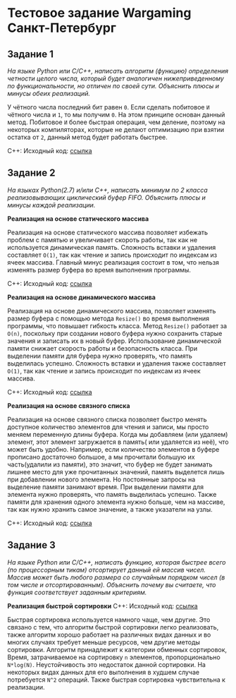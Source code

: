 # Тестовое задание Wargaming Санкт-Петербург
## Задание 1
*На языке Python или С/С++, написать алгоритм (функцию) определения четности целого числа, который будет аналогичен нижеприведенному по функциональности, но отличен по своей сути. Объяснить плюсы и минусы обеих реализаций.*

У чётного числа последний бит равен `0`. Если сделать побитовое `И` чётного числа и `1`, то мы получим `0`. На этом принципе основан данный метод.
Побитовое `И` более быстрая операция, чем деление, поэтому на некоторых компиляторах, которые не делают оптимизацию при взятии остатка от `2`, данный метод будет работать быстрее.

С++: Исходный код: [ссылка](https://github.com/mamkad/wargaming_tasks/blob/main/wargaming/wargaming/IsEven.h)

## Задание 2
*На языках Python(2.7) и/или С++, написать минимум по 2 класса реализовывающих циклический буфер FIFO. Объяснить плюсы и минусы каждой реализации.*

**Реализация на основе статического массива**

Реализация на основе статического массива позволяет избежать проблем с памятью и увеличивает скороть работы, так как не используется динамическая память. Сложность вставки и удаления составляет `O(1)`, так как чтение и запись происходит по индексам из ячеек массива. Главный минус реализация состоит в том, что нельзя изменять размер буфера во время выполнения программы.

С++: Исходный код: [ссылка](https://github.com/mamkad/wargaming_tasks/blob/main/wargaming/wargaming/sRbuffer.h)

**Реализация на основе динамического массива**

Реализация на основе динамического массива, позволяет изменять размер буфера с помощью метода `Resize()` во время выполнения программы, что повышает гибкость класса. Метод `Resize()` работает за `O(n)`, поскольку при создании нового буфера нужно сохранить старые значения и записать их в новый буфер. Использование динамической памяти снижает скорость работы и безопасность класса. При выделении памяти для буфера нужно проверять, что память выделилась успешно. Сложность вставки и удаления также составляет `O(1)`, так как чтение и запись происходит по индексам из ячеек массива.

С++: Исходный код: [ссылка](https://github.com/mamkad/wargaming_tasks/blob/main/wargaming/wargaming/dRBuffer.h)

**Реализация на основе связного списка**

Реализация на основе связного списка позволяет быстро менять доступное количество элементов для чтения и записи, мы просто меняем переменную длины буфера. Когда мы добавляем (или удаляем) элемент, этот элемент загружается в память( или удаляется из неё), что может быть удобно. Например, если количество элементов в буфере прописано достаточно большое, а мы прочитали большую их часть(удалили из памяти), это значит, что буфер не будет занимать лишнее место для уже прочитанных значений, память выделется лишь при добавлении нового элемента. Но постоянные запросы на выделение памяти занимают время. При выделении памяти для элемента нужно проверять, что память выделилась успешно. Также памяти для хранения одного элемента нужно больше, чем на массиве, так как нужно хранить самое значение, а также указатели на узлы.

С++: Исходный код: [ссылка](https://github.com/mamkad/wargaming_tasks/blob/main/wargaming/wargaming/ldRBuff.h)

## Задание 3
*На языке Python или С/С++, написать функцию, которая быстрее всего (по процессорным тикам) отсортирует данный ей массив чисел.
Массив может быть любого размера со случайным порядком чисел (в том числе и отсортированным).
Объяснить почему вы считаете, что функция соответствует заданным критериям.*

**Реализация быстрой сортировки**
С++: Исходный код: [ссылка](https://github.com/mamkad/wargaming_tasks/blob/main/wargaming/wargaming/Sort.h)

Быстрая сортировка используется намного чаще, чем другие. Это связано с тем, что алгоритм быстрой сортировки легко реализовать, также алгоритм хорошо работает на различных видах данных и во многих случаях требует меньше ресурсов, чем другие методы сортировки. Алгоритм принадлежит к категории обменных сортировок, Время, затрачиваемое на сортировку `n` элементов, пропорционально `N*log(N)`. Неустойчивость это недостаток данной сортировки. На некоторых видах данных для его выполнения в худшем случае потребуется `N^2` операций.
Также быстрая сортировка чувствительна к реализации.
